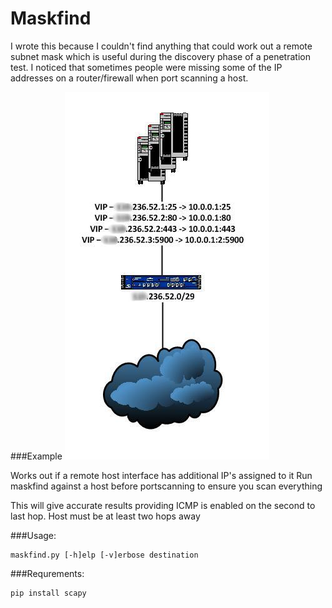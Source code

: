 # Maskfind

I wrote this because I couldn't find anything that could work out a remote subnet mask which is useful
during the discovery phase of a penetration test. I noticed that sometimes people were missing some of 
the IP addresses on a router/firewall when port scanning a host.

###Example
![Alt text](/img/maskfind.jpg?raw=true "What maskfind does")

Works out if a remote host interface has additional IP's assigned to it
Run maskfind against a host before portscanning to ensure you scan everything

This will give accurate results providing ICMP is enabled on the second
to last hop. Host must be at least two hops away

###Usage: 
```
maskfind.py [-h]elp [-v]erbose destination
```
###Requrements: 
```
pip install scapy
```
